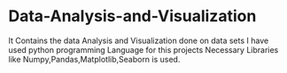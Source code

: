 # Data-Analysis-and-Visualization
  It Contains the data Analysis and Visualization done on data sets
  I have used python programming Language for this projects
  Necessary Libraries like Numpy,Pandas,Matplotlib,Seaborn is used.
